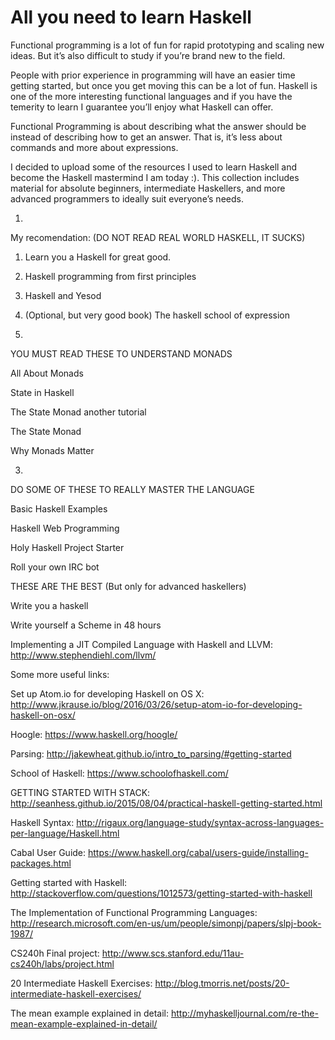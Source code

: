 # All you need to learn Haskell


Functional programming is a lot of fun for rapid prototyping and scaling new ideas. But it’s also difficult to study if you’re brand new to the field.

People with prior experience in programming will have an easier time getting started, but once you get moving this can be a lot of fun. Haskell is one of the more interesting functional languages and if you have the temerity to learn I guarantee you’ll enjoy what Haskell can offer.

Functional Programming is about describing what the answer should be instead of describing how to get an answer. That is, it’s less about commands and more about expressions.

I decided to upload some of the resources I used to learn Haskell and become the Haskell mastermind I am today :). This collection includes material for absolute beginners, intermediate Haskellers, and more advanced programmers to ideally suit everyone’s needs.

1)
My recomendation: (DO NOT READ REAL WORLD HASKELL, IT SUCKS)

1) Learn you a Haskell for great good.

2) Haskell programming from first principles

3) Haskell and Yesod

4) (Optional, but very good book) The haskell school of expression

2)

YOU MUST READ THESE TO UNDERSTAND MONADS

   All About Monads
   
   State in Haskell
   
   The State Monad another tutorial
   
   The State Monad
   
   Why Monads Matter

3)

DO SOME OF THESE TO REALLY MASTER THE LANGUAGE

   Basic Haskell Examples
   
   Haskell Web Programming
   
   Holy Haskell Project Starter
   
   Roll your own IRC bot
   
THESE ARE THE BEST (But only for advanced haskellers)

   Write you a haskell
   
   Write yourself a Scheme in 48 hours
   
   Implementing a JIT Compiled Language with Haskell and LLVM: http://www.stephendiehl.com/llvm/


Some more useful links:

Set up Atom.io for developing Haskell on OS X: http://www.jkrause.io/blog/2016/03/26/setup-atom-io-for-developing-haskell-on-osx/

Hoogle: https://www.haskell.org/hoogle/

Parsing: http://jakewheat.github.io/intro_to_parsing/#getting-started

School of Haskell: https://www.schoolofhaskell.com/

GETTING STARTED WITH STACK: http://seanhess.github.io/2015/08/04/practical-haskell-getting-started.html

Haskell Syntax: http://rigaux.org/language-study/syntax-across-languages-per-language/Haskell.html

Cabal User Guide: https://www.haskell.org/cabal/users-guide/installing-packages.html

Getting started with Haskell: http://stackoverflow.com/questions/1012573/getting-started-with-haskell

The Implementation of Functional Programming Languages: http://research.microsoft.com/en-us/um/people/simonpj/papers/slpj-book-1987/

CS240h Final project: http://www.scs.stanford.edu/11au-cs240h/labs/project.html

20 Intermediate Haskell Exercises: http://blog.tmorris.net/posts/20-intermediate-haskell-exercises/

The mean example explained in detail: http://myhaskelljournal.com/re-the-mean-example-explained-in-detail/
